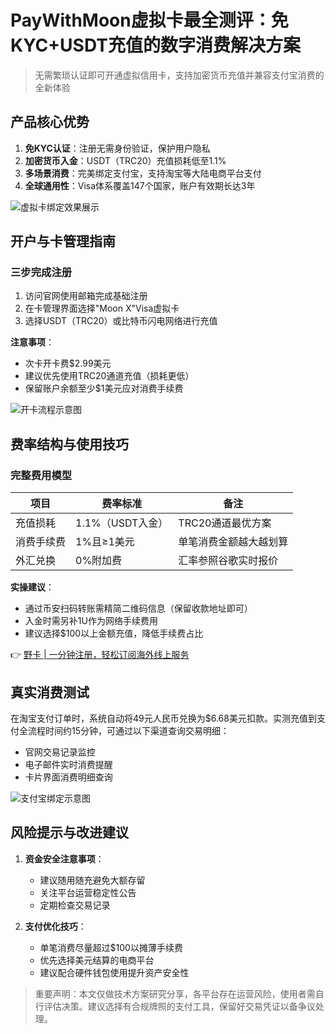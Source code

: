 # PayWithMoon虚拟卡最全测评：免KYC+USDT充值的数字消费解决方案

> 无需繁琐认证即可开通虚拟信用卡，支持加密货币充值并兼容支付宝消费的全新体验

## 产品核心优势
1. **免KYC认证**：注册无需身份验证，保护用户隐私
2. **加密货币入金**：USDT（TRC20）充值损耗低至1.1%
3. **多场景消费**：完美绑定支付宝，支持淘宝等大陆电商平台支付
4. **全球通用性**：Visa体系覆盖147个国家，账户有效期长达3年

![虚拟卡绑定效果展示](https://bbtdd.com/wp-content/uploads/img/876328385718.webp)

## 开户与卡管理指南
### 三步完成注册
1. 访问官网使用邮箱完成基础注册
2. 在卡管理界面选择"Moon X"Visa虚拟卡
3. 选择USDT（TRC20）或比特币闪电网络进行充值

**注意事项**：
- 次卡开卡费$2.99美元
- 建议优先使用TRC20通道充值（损耗更低）
- 保留账户余额至少$1美元应对消费手续费

![开卡流程示意图](https://bbtdd.com/wp-content/uploads/img/500842147903490.webp)

## 费率结构与使用技巧
### 完整费用模型
| 项目        | 费率标准         | 备注                      |
|-------------|------------------|---------------------------|
| 充值损耗    | 1.1%（USDT入金） | TRC20通道最优方案         |
| 消费手续费  | 1%且≥1美元       | 单笔消费金额越大越划算   |
| 外汇兑换    | 0%附加费        | 汇率参照谷歌实时报价      |

**实操建议**：
- 通过币安扫码转账需精简二维码信息（保留收款地址即可）
- 入金时需另补1U作为网络手续费用
- 建议选择$100以上金额充值，降低手续费占比

👉 [野卡 | 一分钟注册，轻松订阅海外线上服务](https://bbtdd.com/yeka)

## 真实消费测试
在淘宝支付订单时，系统自动将49元人民币兑换为$6.68美元扣款。实测充值到支付全流程时间约15分钟，可通过以下渠道查询交易明细：
- 官网交易记录监控
- 电子邮件实时消费提醒
- 卡片界面消费明细查询

![支付宝绑定示意图](https://bbtdd.com/wp-content/uploads/img/6548027278484.webp)

## 风险提示与改进建议
1. **资金安全注意事项**：
   - 建议随用随充避免大额存留
   - 关注平台运营稳定性公告
   - 定期检查交易记录

2. **支付优化技巧**：
   - 单笔消费尽量超过$100以摊薄手续费
   - 优先选择美元结算的电商平台
   - 建议配合硬件钱包使用提升资产安全性

> 重要声明：本文仅做技术方案研究分享，各平台存在运营风险，使用者需自行评估决策。建议选择有合规牌照的支付工具，保留好交易凭证以备争议处理。